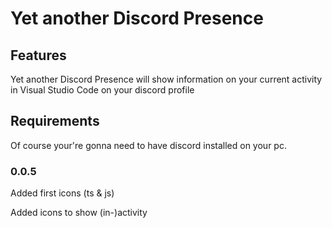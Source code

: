 # Yet another Discord Presence

## Features

Yet another Discord Presence will show information on your current activity in Visual Studio Code on your discord profile

## Requirements

Of course your're gonna need to have discord installed on your pc.

### 0.0.5

Added first icons (ts & js)

Added icons to show (in-)activity